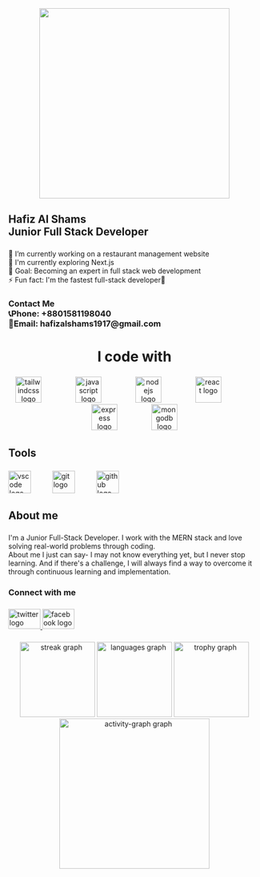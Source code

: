 <div align="center">
  <img height="380" src="https://i.ibb.co.com/4nXvgjnz/A-curious-Web-Developer-who-is-always-excited-to-learn-adopt-with-the-new-technologies.gif"  />
</div>

###

<h2 align="left">Hafiz Al Shams<br>Junior Full Stack Developer</h2>

###

<p align="left">🔭 I’m currently working on a restaurant management website<br>🌱 I'm currently exploring Next.js<br>🎯 Goal: Becoming an expert in full stack web development<br>⚡ Fun fact: I'm the fastest full-stack developer🤣</p>

###

<h3 align="left">Contact Me<br>📞Phone: +8801581198040<br>📧Email: hafizalshams1917@gmail.com</h3>

###

<h1 align="center">I code with</h1>

###

<div align="center">
  <img src="https://skillicons.dev/icons?i=tailwind" height="52" alt="tailwindcss logo"  />
  <img width="60" />
  <img src="https://cdn.jsdelivr.net/gh/devicons/devicon/icons/javascript/javascript-original.svg" height="52" alt="javascript logo"  />
  <img width="60" />
  <img src="https://cdn.jsdelivr.net/gh/devicons/devicon/icons/nodejs/nodejs-original.svg" height="52" alt="nodejs logo"  />
  <img width="60" />
  <img src="https://cdn.jsdelivr.net/gh/devicons/devicon/icons/react/react-original.svg" height="52" alt="react logo"  />
  <img width="60" />
  <img src="https://skillicons.dev/icons?i=express" height="52" alt="express logo"  />
  <img width="60" />
  <img src="https://cdn.jsdelivr.net/gh/devicons/devicon/icons/mongodb/mongodb-original.svg" height="52" alt="mongodb logo"  />
</div>

###

<h2 align="left">Tools</h2>

###

<div align="left">
  <img src="https://cdn.jsdelivr.net/gh/devicons/devicon/icons/vscode/vscode-original.svg" height="45" alt="vscode logo"  />
  <img width="35" />
  <img src="https://cdn.simpleicons.org/git/F05032" height="45" alt="git logo"  />
  <img width="35" />
  <img src="https://skillicons.dev/icons?i=github" height="45" alt="github logo"  />
</div>

###

<h2 align="left">About me</h2>

###

<p align="left">I'm a Junior Full-Stack Developer. I work with the MERN stack and love solving real-world problems through coding.<br>About me I just can say- I may not know everything yet, but I never stop learning. And if there's a challenge, I will always find a way to overcome it through continuous learning and implementation.</p>

###

<h3 align="left">Connect with me</h3>

###

<div align="left">
  <a href="https://x.com/shams_world625" target="_blank">
    <img src="https://raw.githubusercontent.com/maurodesouza/profile-readme-generator/master/src/assets/icons/social/twitter/default.svg" width="64" height="40" alt="twitter logo"  />
  </a>
  <a href="https://www.facebook.com/HafizAlShams25/" target="_blank">
    <img src="https://raw.githubusercontent.com/maurodesouza/profile-readme-generator/master/src/assets/icons/social/facebook/default.svg" width="64" height="40" alt="facebook logo"  />
  </a>
</div>

###

<div align="center">
  <img src="https://streak-stats.demolab.com?user=Hafiz-Al-Shams&locale=en&mode=daily&theme=default&hide_border=false&border_radius=5&order=3" height="150" alt="streak graph"  />
  <img src="https://github-readme-stats.vercel.app/api/top-langs?username=Hafiz-Al-Shams&locale=en&hide_title=false&layout=compact&card_width=320&langs_count=5&theme=dark&hide_border=false&order=2" height="150" alt="languages graph"  />
  <img src="https://github-profile-trophy.vercel.app?username=Hafiz-Al-Shams&theme=gruvbox&column=-1&row=1&margin-w=8&margin-h=8&no-bg=false&no-frame=false&order=4" height="150" alt="trophy graph"  />
  <img src="https://github-readme-activity-graph.vercel.app/graph?username=Hafiz-Al-Shams&radius=16&theme=react&area=true&order=5" height="300" alt="activity-graph graph"  />
</div>

###
